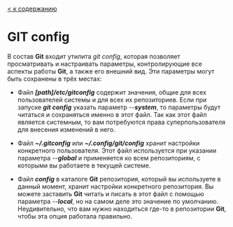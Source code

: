 [< к содержанию](./readme.md)

# GIT config

В состав **Git** входит утилита *git config*, которая позволяет просматривать и настраивать параметры, контролирующие все аспекты работы **Git**, а также его внешний вид. Эти параметры могут быть сохранены в трёх местах:
* Файл ***[path]/etc/gitconfig*** содержит значения, общие для всех пользователей системы и для всех их репозиториев. Если при запуске ***git config*** указать параметр --***system***, то параметры будут читаться и сохраняться именно в этот файл. Так как этот файл является системным, то вам потребуются права суперпользователя для внесения изменений в него.

* Файл ***~/.gitconfig*** или ***~/.config/git/config*** хранит настройки конкретного пользователя. Этот файл используется при указании параметра --***global*** и применяется ко всем репозиториям, с которыми вы работаете в текущей системе.

* Файл ***config*** в каталоге **Git**  репозитория, который вы используете в данный момент, хранит настройки конкретного репозитория. Вы можете заставить **Git** читать и писать в этот файл с помощью параметра --***local***, но на самом деле это значение по умолчанию. Неудивительно, что вам нужно находиться где-то в репозитории **Git**, чтобы эта опция работала правильно.